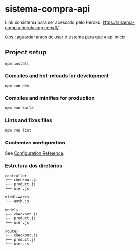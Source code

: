 # sistema-compra-api

Link do sistema para ser acessado pelo Heroku: https://sistema-compra.herokuapp.com/#/

Obs.: aguardar antes de usar o sistema para que a api inicie

## Project setup
```
npm install
```

### Compiles and hot-reloads for development
```
npm run dev
```

### Compiles and minifies for production
```
npm run build
```

### Lints and fixes files
```
npm run lint
```

### Customize configuration
See [Configuration Reference](https://cli.vuejs.org/config/).

### Estrutura dos diretórios
```
controller
├── checkout.js
├── product.js
└── user.js
```
```
middlewares
└── auth.js
```
```
models
├── checkout.js
├── product.js
└── user.js
```
```
routes
├── checkout.js
├── product.js
└── user.js
```


